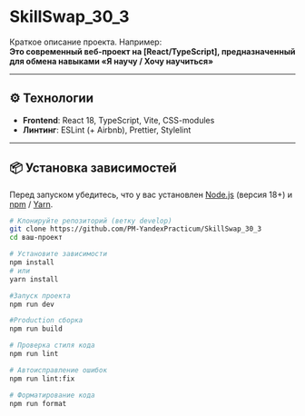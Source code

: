 # SkillSwap_30_3

Краткое описание проекта. Например:  
**Это современный веб-проект на [React/TypeScript], предназначенный для обмена навыками «Я научу / Хочу научиться»**

---

## ⚙️ Технологии

- **Frontend**: React 18, TypeScript, Vite, CSS-modules   
- **Линтинг**: ESLint (+ Airbnb), Prettier, Stylelint  

---

## 📦 Установка зависимостей

Перед запуском убедитесь, что у вас установлен [Node.js](https://nodejs.org/) (версия 18+) и [npm](https://www.npmjs.com/) / [Yarn](https://yarnpkg.com/).

```bash
# Клонируйте репозиторий (ветку develop)
git clone https://github.com/PM-YandexPracticum/SkillSwap_30_3
cd ваш-проект

# Установите зависимости
npm install
# или
yarn install

#Запуск проекта 
npm run dev

#Production сборка
npm run build

# Проверка стиля кода
npm run lint

# Автоисправление ошибок
npm run lint:fix

# Форматирование кода
npm run format
